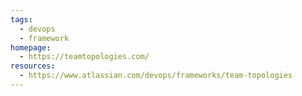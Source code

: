 ```yaml
---
tags:
  - devops
  - framework
homepage:
  - https://teamtopologies.com/
resources:
  - https://www.atlassian.com/devops/frameworks/team-topologies
---
```

